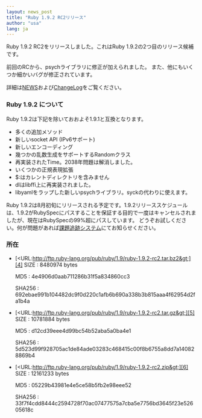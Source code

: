 ```yaml
---
layout: news_post
title: "Ruby 1.9.2 RC2リリース"
author: "usa"
lang: ja
---
```


Ruby 1.9.2 RC2をリリースしました。これはRuby 1.9.2の2つ目のリリース候補です。

前回のRCから、psychライブラリに修正が加えられました。 また、他にもいくつか細かいバグが修正されています。

詳細は[NEWS][1]および[ChangeLog][2]をご覧ください。

### Ruby 1.9.2 について

Ruby 1.9.2は下記を除いておおよそ1.9.1と互換となります。

* 多くの追加メソッド
* 新しいsocket API (IPv6サポート)
* 新しいエンコーディング
* 幾つかの乱数生成をサポートするRandomクラス
* 再実装されたTime。2038年問題は解消しました。
* いくつかの正規表現拡張
* $:はカレントディレクトリを含みません
* dlはlibffi上に再実装されました。
* libyamlをラップした新しいpsychライブラリ。syckの代わりに使えます。

Ruby 1.9.2は8月初旬にリリースされる予定です。1.9.2リリーススケジュール
は、1.9.2がRubySpecにパスすることを保証する目的で一度はキャンセルされま したが、現在はRubySpecの99%超にパスしています。
どうぞお試しください。何が問題があれば[課題追跡システム][3]にてお知らせください。

### 所在

* [&lt;URL:http://ftp.ruby-lang.org/pub/ruby/1.9/ruby-1.9.2-rc2.tar.bz2&gt;][4]
  SIZE
  : 8480974 bytes

  MD5
  : 4e4906d0aab711286b31f5a834860cc3

  SHA256
  : 692ebae991b104482dc9f0d220c1afb6b690a338b3b815aaa4f62954d2fa1b4a

* [&lt;URL:http://ftp.ruby-lang.org/pub/ruby/1.9/ruby-1.9.2-rc2.tar.gz&gt;][5]
  SIZE
  : 10781884 bytes

  MD5
  : d12cd39eee4d99bc54b52aba5a0ba4e1

  SHA256
  : 5d523d99f928705ac1de84ade03283c468415c00f8b6755a8dd7a140828869b4

* [&lt;URL:http://ftp.ruby-lang.org/pub/ruby/1.9/ruby-1.9.2-rc2.zip&gt;][6]
  SIZE
  : 12161233 bytes

  MD5
  : 05229b43981e4e5ce58b5fb2e98eee52

  SHA256
  : 33f7f4cdd8444c2594728f70ac07477575a7cba5e7756bd3645f23e52605618c



[1]: http://svn.ruby-lang.org/repos/ruby/tags/v1_9_2_rc2/NEWS 
[2]: http://svn.ruby-lang.org/repos/ruby/tags/v1_9_2_rc2/ChangeLog 
[3]: http://redmine.ruby-lang.org/projects/show/ruby-19/ 
[4]: http://ftp.ruby-lang.org/pub/ruby/1.9/ruby-1.9.2-rc2.tar.bz2 
[5]: http://ftp.ruby-lang.org/pub/ruby/1.9/ruby-1.9.2-rc2.tar.gz 
[6]: http://ftp.ruby-lang.org/pub/ruby/1.9/ruby-1.9.2-rc2.zip 

